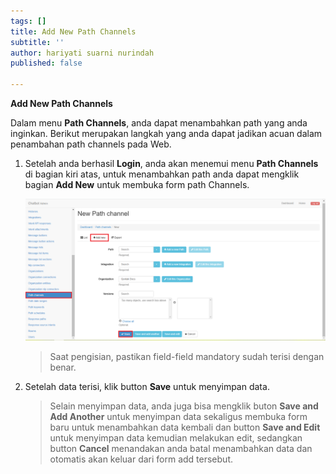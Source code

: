 ```yaml
---
tags: []
title: Add New Path Channels
subtitle: ''
author: hariyati suarni nurindah
published: false

---
```

**Add New Path Channels**

Dalam menu **Path Channels**, anda dapat menambahkan path yang anda inginkan. Berikut merupakan langkah yang anda dapat jadikan acuan dalam penambahan path channels pada Web.

1. Setelah anda berhasil **Login**, anda akan menemui menu **Path Channels** di bagian kiri atas, untuk menambahkan path anda dapat mengklik bagian **Add New** untuk membuka form path Channels.

   ![](/uploads/pathchannels2.PNG)

   > Saat pengisian, pastikan field-field mandatory sudah terisi dengan benar.
2. Setelah data terisi, klik button **Save** untuk menyimpan data.

   > Selain menyimpan data, anda juga bisa mengklik buton **Save and Add Another** untuk menyimpan data sekaligus membuka form baru untuk menambahkan data kembali dan button **Save and Edit** untuk menyimpan data kemudian melakukan edit, sedangkan button **Cancel** menandakan anda batal menambahkan data dan otomatis akan keluar dari form add tersebut.